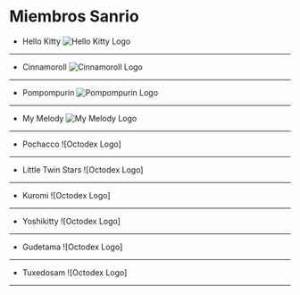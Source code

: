 # Miembros Sanrio

* Hello Kitty
![Hello Kitty Logo](https://static.wikia.nocookie.net/doblaje/images/b/b5/Kitianime.jpg/revision/latest/thumbnail/width/360/height/450?cb=20171001023505&path-prefix=es)
---
* Cinnamoroll
![Cinnamoroll Logo](https://m.media-amazon.com/images/I/6159I8xvlVL.jpg)
---
* Pompompurin
![Pompompurin Logo](https://styles.redditmedia.com/t5_4rsokx/styles/communityIcon_q3eec9i8xuc71.png)
---
* My Melody
![My Melody Logo](https://static.wikia.nocookie.net/doblaje/images/1/1c/My_melody.png/revision/latest?cb=20230608182814&path-prefix=es)
---
* Pochacco
![Octodex Logo]
---
* Little Twin Stars
![Octodex Logo]
---
* Kuromi
![Octodex Logo]
---
* Yoshikitty
![Octodex Logo]
---
* Gudetama
![Octodex Logo]
---
* Tuxedosam
![Octodex Logo]
---